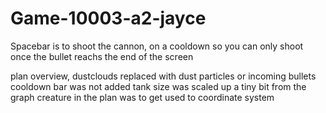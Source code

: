 # Game-10003-a2-jayce
Spacebar is to shoot the cannon, on a cooldown so you can only shoot once the bullet reachs the end of the screen

plan overview,
dustclouds replaced with dust particles or incoming bullets
cooldown bar was not added
tank size was scaled up a tiny bit from the graph 
creature in the plan was to get used to coordinate system